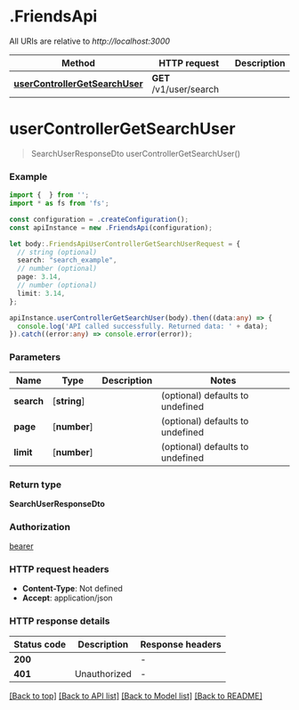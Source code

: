 # .FriendsApi

All URIs are relative to *http://localhost:3000*

Method | HTTP request | Description
------------- | ------------- | -------------
[**userControllerGetSearchUser**](FriendsApi.md#userControllerGetSearchUser) | **GET** /v1/user/search | 


# **userControllerGetSearchUser**
> SearchUserResponseDto userControllerGetSearchUser()


### Example


```typescript
import {  } from '';
import * as fs from 'fs';

const configuration = .createConfiguration();
const apiInstance = new .FriendsApi(configuration);

let body:.FriendsApiUserControllerGetSearchUserRequest = {
  // string (optional)
  search: "search_example",
  // number (optional)
  page: 3.14,
  // number (optional)
  limit: 3.14,
};

apiInstance.userControllerGetSearchUser(body).then((data:any) => {
  console.log('API called successfully. Returned data: ' + data);
}).catch((error:any) => console.error(error));
```


### Parameters

Name | Type | Description  | Notes
------------- | ------------- | ------------- | -------------
 **search** | [**string**] |  | (optional) defaults to undefined
 **page** | [**number**] |  | (optional) defaults to undefined
 **limit** | [**number**] |  | (optional) defaults to undefined


### Return type

**SearchUserResponseDto**

### Authorization

[bearer](README.md#bearer)

### HTTP request headers

 - **Content-Type**: Not defined
 - **Accept**: application/json


### HTTP response details
| Status code | Description | Response headers |
|-------------|-------------|------------------|
**200** |  |  -  |
**401** | Unauthorized |  -  |

[[Back to top]](#) [[Back to API list]](README.md#documentation-for-api-endpoints) [[Back to Model list]](README.md#documentation-for-models) [[Back to README]](README.md)


